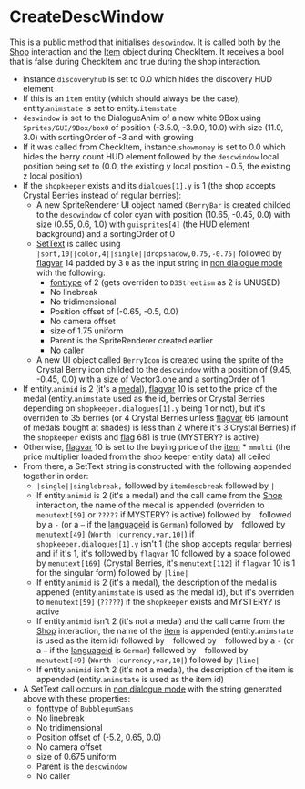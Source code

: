 # CreateDescWindow
This is a public method that initialises `descwindow`. It is called both by the [Shop](../Interaction/Shop.md) interaction and the [Item](../ObjectTypes/Item.md) object during CheckItem. It receives a bool that is false during CheckItem and true during the shop interaction.

- instance.`discoveryhub` is set to 0.0 which hides the discovery HUD element
- If this is an `item` entity (which should always be the case), entity.`animstate` is set to entity.`itemstate`
- `deswindow` is set to the DialogueAnim of a new white 9Box using `Sprites/GUI/9Box/box0` of position (-3.5.0, -3.9.0, 10.0) with size (11.0, 3.0) with sortingOrder of -3 and with growing
- If it was called from CheckItem, instance.`showmoney` is set to 0.0 which hides the berry count HUD element followed by the `descwindow` local position being set to (0.0, the existing y local position - 0.5, the existing z local position)
- If the `shopkeeper` exists and its `dialgues[1].y` is 1 (the shop accepts Crystal Berries instead of regular berries):
  - A new SpriteRenderer UI object named `CBerryBar` is created childed to the `descwindow` of color cyan with position (10.65, -0.45, 0.0) with size (0.55, 0.6, 1.0) with `guisprites[4]` (the HUD element background) and a sortingOrder of 0
  - [SetText](../../../SetText/SetText.md) is called using `|sort,10||color,4||single||dropshadow,0.75,-0.75|` followed by [flagvar](../../../Flags%20arrays/flagvar.md) 14 padded by 3 `0` as the input string in [non dialogue mode](../../../SetText/Dialogue%20mode.md#non-dialogue-mode) with the following:
    - [fonttype](../../../SetText/Notable%20states.md#fonttype) of 2 (gets overriden to `D3Streetism` as 2 is UNUSED)
    - No linebreak
    - No tridimensional
    - Position offset of (-0.65, -0.5, 0.0)
    - No camera offset
    - size of 1.75 uniform
    - Parent is the SpriteRenderer created earlier
    - No caller
  - A new UI object called `BerryIcon` is created using the sprite of the Crystal Berry icon childed to the `descwindow` with a position of (9.45, -0.45, 0.0) with a size of Vector3.one and a sortingOrder of 1
- If entity.`animid` is 2 (it's a [medal](../../../Enums%20and%20IDs/Medal.md)), [flagvar](../../../Flags%20arrays/flagvar.md) 10 is set to the price of the medal (entity.`animstate` used as the id, berries or Crystal Berries depending on `shopkeeper.dialogues[1].y` being 1 or not), but it's overriden to 35 berries (or 4 Crystal Berries unless [flagvar](../../../Flags%20arrays/flagvar.md) 66 (amount of medals bought at shades) is less than 2 where it's 3 Crystal Berries) if the `shopkeeper`  exists and [flag](../../../Flags%20arrays/flags.md) 681 is true (MYSTERY? is active)
- Otherwise, [flagvar](../../../Flags%20arrays/flagvar.md) 10 is set to the buying price of the [item](../../../Enums%20and%20IDs/Items.md) * `mmulti` (the price multiplier loaded from the shop keeper entity data) all ceiled
- From there, a SetText string is constructed with the following appended together in order:
  - `|single||singlebreak,` followed by `itemdescbreak` followed by `|`
  - If entity.`animid` is 2 (it's a medal) and the call came from the [Shop](../Interaction/Shop.md) interaction, the name of the medal is appended (overriden to `menutext[59]` or `?????` if MYSTERY? is active) followed by ` ` followed by a `-` (or a `—` if the [languageid](../../../SetText/languageid.md) is `German`) followed by ` ` followed by `menutext[49]` (`Worth |currency,var,10|`) if `shopkeeper.dialogues[1].y` isn't 1 (the shop accepts regular berries) and if it's 1, it's followed by `flagvar` 10 followed by a space followed by `menutext[169]` (Crystal Berries, it's `menutext[112]` if `flagvar` 10 is 1 for the singular form) followed by `|line|`
  - If entity.`animid` is 2 (it's a medal), the description of the medal is appened (entity.`animstate` is used as the medal id), but it's overriden to `menutext[59]` (`?????`) if the `shopkeeper` exists and MYSTERY? is active
  - If entity.`animid` isn't 2 (it's not a medal) and the call came from the [Shop](../Interaction/Shop.md) interaction, the name of the [item](../../../Enums%20and%20IDs/Items.md) is appended (entity.`animstate` is used as the item id) followed by ` ` followed by ` ` followed by a `-` (or a `—` if the [languageid](../../../SetText/languageid.md) is `German`) followed by ` ` followed by `menutext[49]` (`Worth |currency,var,10|`) followed by `|line|`
  - If entity.`animid` isn't 2 (it's not a medal), the description of the item is appended (entity.`animstate` is used as the item id)
- A SetText call occurs in [non dialogue mode](../../../SetText/Dialogue%20mode.md#non-dialogue-mode) with the string generated above with these properties:
  - [fonttype](../../../SetText/Notable%20states.md#fonttype) of `BubblegumSans`
  - No linebreak
  - No tridimensional
  - Position offset of (-5.2, 0.65, 0.0)
  - No camera offset
  - size of 0.675 uniform
  - Parent is the `descwindow`
  - No caller